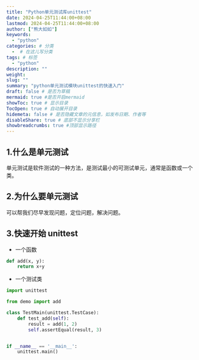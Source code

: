 ```yaml
---
title: "Python单元测试库unittest"
date: 2024-04-25T11:44:00+08:00
lastmod: 2024-04-25T11:44:00+08:00
author: ["熊大如如"]
keywords:
  - "python"
categories: # 分类
  -  # 在这儿写分类
tags: # 标签
  - "python"
description: ""
weight:
slug: ""
summary: "python单元测试模块unittest的快速入门"
draft: false # 是否为草稿
mermaid: true #是否开启mermaid
showToc: true # 显示目录
TocOpen: true # 自动展开目录
hidemeta: false # 是否隐藏文章的元信息，如发布日期、作者等
disableShare: true # 底部不显示分享栏
showbreadcrumbs: true #顶部显示路径
---
```


## 1.什么是单元测试

单元测试是软件测试的一种方法，是测试最小的可测试单元，通常是函数或一个类。

## 2.为什么要单元测试

可以帮我们尽早发现问题，定位问题，解决问题。

## 3.快速开始 unittest

- 一个函数

```python
def add(x, y):
    return x+y
```

- 一个测试类

```python
import unittest

from demo import add

class TestMain(unittest.TestCase):
    def test_add(self):
        result = add(1, 2)
        self.assertEqual(result, 3)


if __name__ == '__main__':
    unittest.main()
```
